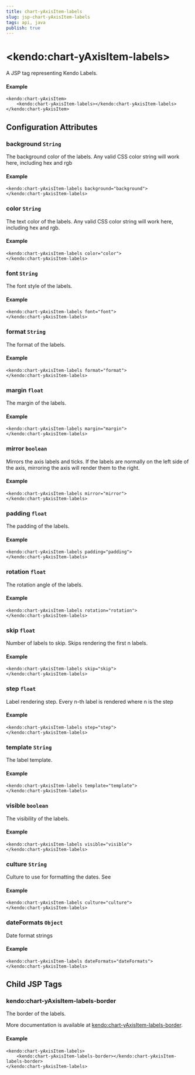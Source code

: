 ```yaml
---
title: chart-yAxisItem-labels
slug: jsp-chart-yAxisItem-labels
tags: api, java
publish: true
---
```


# \<kendo:chart-yAxisItem-labels\>
A JSP tag representing Kendo Labels.

#### Example
    <kendo:chart-yAxisItem>
        <kendo:chart-yAxisItem-labels></kendo:chart-yAxisItem-labels>
    </kendo:chart-yAxisItem>


## Configuration Attributes


### background `String`

The background color of the labels. Any valid CSS color string will work here, including
hex and rgb

#### Example
    <kendo:chart-yAxisItem-labels background="background">
    </kendo:chart-yAxisItem-labels>



### color `String`

The text color of the labels. Any valid CSS color string will work here, including hex and rgb.

#### Example
    <kendo:chart-yAxisItem-labels color="color">
    </kendo:chart-yAxisItem-labels>



### font `String`

The font style of the labels.

#### Example
    <kendo:chart-yAxisItem-labels font="font">
    </kendo:chart-yAxisItem-labels>



### format `String`

The format of the labels.

#### Example
    <kendo:chart-yAxisItem-labels format="format">
    </kendo:chart-yAxisItem-labels>



### margin `float`

The margin of the labels.

#### Example
    <kendo:chart-yAxisItem-labels margin="margin">
    </kendo:chart-yAxisItem-labels>



### mirror `boolean`

Mirrors the axis labels and ticks.
If the labels are normally on the left side of the axis,
mirroring the axis will render them to the right.

#### Example
    <kendo:chart-yAxisItem-labels mirror="mirror">
    </kendo:chart-yAxisItem-labels>



### padding `float`

The padding of the labels.

#### Example
    <kendo:chart-yAxisItem-labels padding="padding">
    </kendo:chart-yAxisItem-labels>



### rotation `float`

The rotation angle of the labels.

#### Example
    <kendo:chart-yAxisItem-labels rotation="rotation">
    </kendo:chart-yAxisItem-labels>



### skip `float`

Number of labels to skip.
Skips rendering the first n labels.

#### Example
    <kendo:chart-yAxisItem-labels skip="skip">
    </kendo:chart-yAxisItem-labels>



### step `float`

Label rendering step.
Every n-th label is rendered where n is the step

#### Example
    <kendo:chart-yAxisItem-labels step="step">
    </kendo:chart-yAxisItem-labels>



### template `String`

The label template.

#### Example
    <kendo:chart-yAxisItem-labels template="template">
    </kendo:chart-yAxisItem-labels>



### visible `boolean`

The visibility of the labels.

#### Example
    <kendo:chart-yAxisItem-labels visible="visible">
    </kendo:chart-yAxisItem-labels>



### culture `String`

Culture to use for formatting the dates. See

#### Example
    <kendo:chart-yAxisItem-labels culture="culture">
    </kendo:chart-yAxisItem-labels>



### dateFormats `Object`

Date format strings

#### Example
    <kendo:chart-yAxisItem-labels dateFormats="dateFormats">
    </kendo:chart-yAxisItem-labels>



## Child JSP Tags

### kendo:chart-yAxisItem-labels-border

The border of the labels.

More documentation is available at [kendo:chart-yAxisItem-labels-border](/api/wrappers/jsp/chart/yaxisitem-labels-border).

#### Example

    <kendo:chart-yAxisItem-labels>
        <kendo:chart-yAxisItem-labels-border></kendo:chart-yAxisItem-labels-border>
    </kendo:chart-yAxisItem-labels>
 

